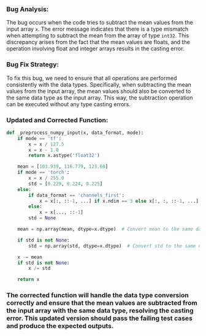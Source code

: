 ### Bug Analysis:
The bug occurs when the code tries to subtract the mean values from the input array `x`. The error message indicates that there is a type mismatch when attempting to subtract the mean from the array of type `int32`. This discrepancy arises from the fact that the mean values are floats, and the operation involving float and integer arrays results in the casting error.

### Bug Fix Strategy:
To fix this bug, we need to ensure that all operations are performed consistently with the data types. Specifically, when subtracting the mean values from the input array, the mean values should also be converted to the same data type as the input array. This way, the subtraction operation can be executed without any type casting errors.

### Updated and Corrected Function:
```python
def _preprocess_numpy_input(x, data_format, mode):
    if mode == 'tf':
        x = x / 127.5
        x = x - 1.0
        return x.astype('float32')

    mean = [103.939, 116.779, 123.68]
    if mode == 'torch':
        x = x / 255.0
        std = [0.229, 0.224, 0.225]
    else:
        if data_format == 'channels_first':
            x = x[:, ::-1, ...] if x.ndim == 3 else x[:, :, ::-1, ...]
        else:
            x = x[..., ::-1]
        std = None

    mean = np.array(mean, dtype=x.dtype)  # Convert mean to the same data type as x

    if std is not None:
        std = np.array(std, dtype=x.dtype)  # Convert std to the same data type as x

    x -= mean
    if std is not None:
        x /= std

    return x
```

### The corrected function will handle the data type conversion correctly and ensure that the mean values are subtracted from the input array with the same data type, resolving the casting error. This updated version should pass the failing test cases and produce the expected outputs.